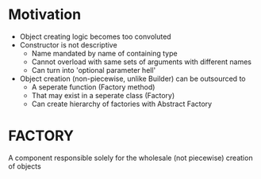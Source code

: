 # Motivation
  - Object creating logic becomes too convoluted
  - Constructor is not descriptive
    - Name mandated by name of containing type
    - Cannot overload with same sets of arguments with different names
    - Can turn into 'optional parameter hell'
  - Object creation (non-piecewise, unlike Builder) can be outsourced to
    - A seperate function (Factory method)
    - That may exist in a seperate class (Factory)
    - Can create hierarchy of factories with Abstract Factory

# FACTORY
A component responsible solely for the wholesale (not piecewise)
creation of objects